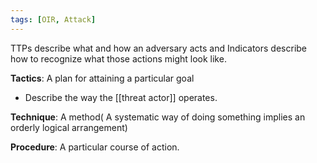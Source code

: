 ```yaml
---
tags: [OIR, Attack]
---
```

TTPs describe what and how an adversary acts and Indicators describe how to recognize what those actions might look like.

**Tactics**:  A plan for attaining a particular goal
- Describe the way the [[threat actor]] operates.

**Technique**: A method( A systematic way of doing something implies an orderly logical arrangement)

**Procedure**:  A particular course of action.

 